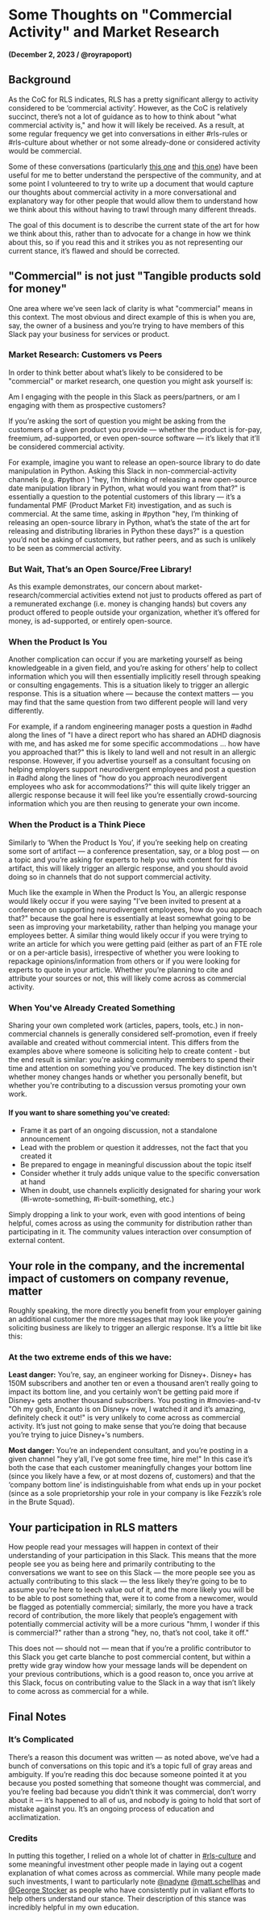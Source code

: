 # Some Thoughts on "Commercial Activity" and Market Research
**(December 2, 2023 / @royrapoport)**

## Background

As the CoC for RLS indicates, RLS has a pretty significant allergy to activity considered to be ‘commercial activity’.  However, as the CoC is relatively succinct, there’s not a lot of guidance as to how to think about "what commercial activity is," and how it will likely be received.  As a result, at some regular frequency we get into conversations in either #rls-rules or #rls-culture about whether or not some already-done or considered activity would be commercial.

Some of these conversations (particularly [this one](https://rands-leadership.slack.com/archives/C9Y28QLVC/p1695409313862749) and [this one](https://rands-leadership.slack.com/archives/CQC5BGPAB/p1700822740338329)) have been useful for me to better understand the perspective of the community, and at some point I volunteered to try to write up a document that would capture our thoughts about commercial activity in a more conversational and explanatory way for other people that would allow them to understand how we think about this without having to trawl through many different threads.  

The goal of this document is to describe the current state of the art for how we think about this, rather than to advocate for a change in how we think about this, so if you read this and it strikes you as not representing our current stance, it’s flawed and should be corrected.  

## "Commercial" is not just "Tangible products sold for money"

One area where we’ve seen lack of clarity is what "commercial" means in this context.  The most obvious and direct example of this is when you are, say, the owner of a business and you’re trying to have members of this Slack pay your business for services or product.   

### Market Research: Customers vs Peers

In order to think better about what’s likely to be considered to be "commercial" or market research, one question you might ask yourself is:

Am I engaging with the people in this Slack as peers/partners, or am I engaging with them as prospective customers?

If you’re asking the sort of question you might be asking from the customers of a given product you provide — whether the product is for-pay, freemium, ad-supported, or even open-source software — it’s likely that it’ll be considered commercial activity.  

For example, imagine you want to release an open-source library to do date manipulation in Python.  Asking this Slack in non-commercial-activity channels (e.g. #python ) "hey, I’m thinking of releasing a new open-source date manipulation library in Python, what would you want from that?" is essentially a question to the potential customers of this library — it’s a fundamental PMF (Product Market Fit) investigation, and as such is commercial.  At the same time, asking in #python "hey, I’m thinking of releasing an open-source library in Python, what’s the state of the art for releasing and distributing libraries in Python these days?" is a question you’d not be asking of customers, but rather peers, and as such is unlikely to be seen as commercial activity.

### But Wait, That’s an Open Source/Free Library!

As this example demonstrates, our concern about market-research/commercial activities extend not just to products offered as part of a remunerated exchange (i.e. money is changing hands) but covers any product offered to people outside your organization, whether it’s offered for money, is ad-supported, or entirely open-source.  

### When the Product Is You

Another complication can occur if you are marketing yourself as being knowledgeable in a given field, and you’re asking for others’ help to collect information which you will then essentially implicitly resell through speaking or consulting engagements.  This is a situation likely to trigger an allergic response.  This is a situation where — because the context matters — you may find that the same question from two different people will land very differently.  

For example, if a random engineering manager posts a question in #adhd along the lines of "I have a direct report who has shared an ADHD diagnosis with me, and has asked me for some specific accommodations ... how have you approached that?" this is likely to land well and not result in an allergic response.  However, if you advertise yourself as a consultant focusing on helping employers support neurodivergent employees and post a question in #adhd along the lines of "how do you approach neurodivergent employees who ask for accommodations?" this will quite likely trigger an allergic response because it will feel like you’re essentially crowd-sourcing information which you are then reusing to generate your own income.  

### When the Product is a Think Piece

Similarly to ‘When the Product Is You’, if you’re seeking help on creating some sort of artifact — a conference presentation, say, or a blog post — on a topic and you’re asking for experts to help you with content for this artifact, this will likely trigger an allergic response, and you should avoid doing so in channels that do not support commercial activity.  

Much like the example in When the Product Is You, an allergic response would likely occur if you were saying "I’ve been invited to present at a conference on supporting neurodivergent employees, how do you approach that?" because the goal here is essentially at least somewhat going to be seen as improving your marketability, rather than helping you manage your employees better.  A similar thing would likely occur if you were trying to write an article for which you were getting paid (either as part of an FTE role or on a per-article basis), irrespective of whether you were looking to repackage opinions/information from others or if you were looking for experts to quote in your article.  Whether you’re planning to cite and attribute your sources or not, this will likely come across as commercial activity.

### When You've Already Created Something

Sharing your own completed work (articles, papers, tools, etc.) in non-commercial channels is generally considered self-promotion, even if freely available and created without commercial intent. This differs from the examples above where someone is soliciting help to create content - but the end result is similar: you're asking community members to spend their time and attention on something you've produced. The key distinction isn't whether money changes hands or whether you personally benefit, but whether you're contributing to a discussion versus promoting your own work.

#### If you want to share something you've created:

* Frame it as part of an ongoing discussion, not a standalone announcement
* Lead with the problem or question it addresses, not the fact that you created it
* Be prepared to engage in meaningful discussion about the topic itself
* Consider whether it truly adds unique value to the specific conversation at hand
* When in doubt, use channels explicitly designated for sharing your work (#i-wrote-something, #i-built-something, etc.)

Simply dropping a link to your work, even with good intentions of being helpful, comes across as using the community for distribution rather than participating in it. The community values interaction over consumption of external content.

## Your role in the company, and the incremental impact of customers on company revenue, matter

Roughly speaking, the more directly you benefit from your employer gaining an additional customer the more messages that may look like you’re soliciting business are likely to trigger an allergic response.  It’s a little bit like this:

### At the two extreme ends of this we have:

**Least danger:** You’re, say, an engineer working for Disney+.  Disney+ has 150M subscribers and another ten or even a thousand aren’t really going to impact its bottom line, and you certainly won’t be getting paid more if Disney+ gets another thousand subscribers.  You posting in #movies-and-tv "Oh my gosh, Encanto is on Disney+ now, I watched it and it’s amazing, definitely check it out!" is very unlikely to come across as commercial activity.  It’s just not going to make sense that you’re doing that because you’re trying to juice Disney+‘s numbers. 

**Most danger:** You’re an independent consultant, and you’re posting in a given channel "hey y’all, I’ve got some free time, hire me!"   In this case it’s both the case that each customer meaningfully changes your bottom line (since you likely have a few, or at most dozens of, customers) and that the ‘company bottom line’ is indistinguishable from what ends up in your pocket (since as a sole proprietorship your role in your company is like Fezzik’s role in the Brute Squad).  

## Your participation in RLS matters

How people read your messages will happen in context of their understanding of your participation in this Slack.  This means that the more people see you as being here and primarily contributing to the conversations we want to see on this Slack — the more people see you as actually contributing to this slack — the less likely they’re going to be to assume you’re here to leech value out of it, and the more likely you will be to be able to post something that, were it to come from a newcomer, would be flagged as potentially commercial; similarly, the more you have a track record of contribution, the more likely that people’s engagement with potentially commercial activity will be a more curious "hmm, I wonder if this is commercial?" rather than a strong "hey, no, that’s not cool, take it off."  

This does not — should not — mean that if you’re a prolific contributor to this Slack you get carte blanche to post commercial content, but within a pretty wide gray window how your message lands will be dependent on your previous contributions, which is a good reason to, once you arrive at this Slack, focus on contributing value to the Slack in a way that isn’t likely to come across as commercial for a while.

## Final Notes

### It’s Complicated

There’s a reason this document was written — as noted above, we’ve had a bunch of conversations on this topic and it’s a topic full of gray areas and ambiguity.  If you’re reading this doc because someone pointed it at you because you posted something that someone thought was commercial, and you’re feeling bad because you didn’t think it was commercial, don’t worry about it — it’s happened to all of us, and nobody is going to hold that sort of mistake against you.  It’s an ongoing process of education and acclimatization.  

### Credits

In putting this together, I relied on a whole lot of chatter in [#rls-culture](https://app.slack.com/client/T04T4TH8W/C9Y28QLVC) and some meaningful investment other people made in laying out a cogent explanation of what comes across as commercial.  While many people made such investments, I want to particularly note [@nadyne](https://rands-leadership.slack.com/team/U0521LYBD) [@matt.schellhas](https://rands-leadership.slack.com/team/U053J8BTE) and [@George Stocker](https://rands-leadership.slack.com/team/U01UL3HLQC9) as people who have consistently put in valiant efforts to help others understand our stance.  Their description of this stance was incredibly helpful in my own education.  

